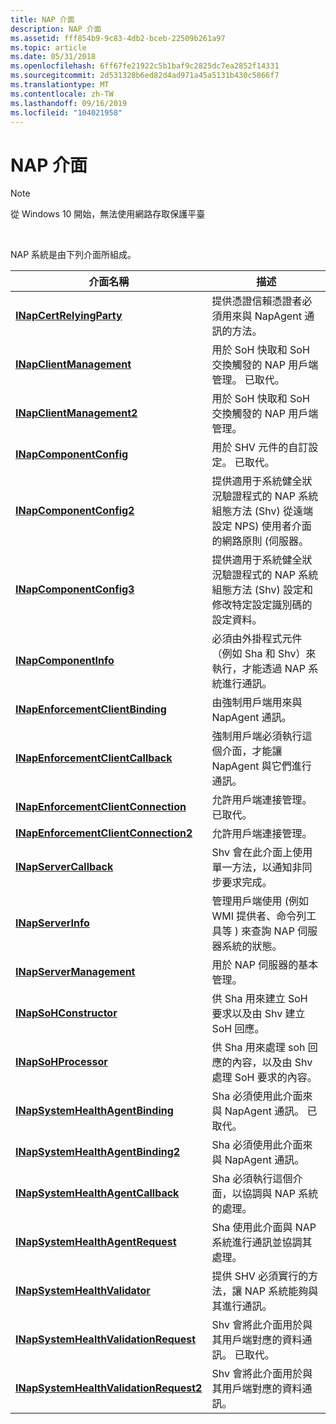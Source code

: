 ```yaml
---
title: NAP 介面
description: NAP 介面
ms.assetid: fff854b9-9c83-4db2-bceb-22509b261a97
ms.topic: article
ms.date: 05/31/2018
ms.openlocfilehash: 6ff67fe21922c5b1baf9c2825dc7ea2852f14331
ms.sourcegitcommit: 2d531328b6ed82d4ad971a45a5131b430c5866f7
ms.translationtype: MT
ms.contentlocale: zh-TW
ms.lasthandoff: 09/16/2019
ms.locfileid: "104021958"
---
```

# <a name="nap-interfaces"></a>NAP 介面

> [!Note]  
> 從 Windows 10 開始，無法使用網路存取保護平臺

 

NAP 系統是由下列介面所組成。



| 介面名稱                                                                   | 描述                                                                                                                                         |
|----------------------------------------------------------------------------------|-----------------------------------------------------------------------------------------------------------------------------------------------------|
| [**INapCertRelyingParty**](inapcertrelyingparty.md)                             | 提供憑證信賴憑證者必須用來與 NapAgent 通訊的方法。                                                        |
| [**INapClientManagement**](inapclientmanagement.md)                             | 用於 SoH 快取和 SoH 交換觸發的 NAP 用戶端管理。 已取代。                                                                |
| [**INapClientManagement2**](inapclientmanagement2.md)                           | 用於 SoH 快取和 SoH 交換觸發的 NAP 用戶端管理。                                                                            |
| [**INapComponentConfig**](inapcomponentconfig.md)                               | 用於 SHV 元件的自訂設定。 已取代。                                                                                    |
| [**INapComponentConfig2**](inapcomponentconfig2.md)                             | 提供適用于系統健全狀況驗證程式的 NAP 系統組態方法 (Shv) 從遠端設定 NPS) 使用者介面的網路原則 (伺服器。   |
| [**INapComponentConfig3**](inapcomponentconfig3.md)                             | 提供適用于系統健全狀況驗證程式的 NAP 系統組態方法 (Shv) 設定和修改特定設定識別碼的設定資料。 |
| [**INapComponentInfo**](inapcomponentinfo.md)                                   | 必須由外掛程式元件（例如 Sha 和 Shv）來執行，才能透過 NAP 系統進行通訊。                          |
| [**INapEnforcementClientBinding**](inapenforcementclientbinding.md)             | 由強制用戶端用來與 NapAgent 通訊。                                                                                       |
| [**INapEnforcementClientCallback**](inapenforcementclientcallback.md)           | 強制用戶端必須執行這個介面，才能讓 NapAgent 與它們進行通訊。                                                  |
| [**INapEnforcementClientConnection**](inapenforcementclientconnection.md)       | 允許用戶端連接管理。 已取代。                                                                                                |
| [**INapEnforcementClientConnection2**](inapenforcementclientconnection2.md)     | 允許用戶端連接管理。                                                                                                            |
| [**INapServerCallback**](inapservercallback.md)                                 | Shv 會在此介面上使用單一方法，以通知非同步要求完成。                                                             |
| [**INapServerInfo**](inapserverinfo.md)                                         | 管理用戶端使用 (例如 WMI 提供者、命令列工具等 ) 來查詢 NAP 伺服器系統的狀態。                             |
| [**INapServerManagement**](inapservermanagement.md)                             | 用於 NAP 伺服器的基本管理。                                                                                                        |
| [**INapSoHConstructor**](inapsohconstructor.md)                                 | 供 Sha 用來建立 SoH 要求以及由 Shv 建立 SoH 回應。                                                                      |
| [**INapSoHProcessor**](inapsohprocessor.md)                                     | 供 Sha 用來處理 soh 回應的內容，以及由 Shv 處理 SoH 要求的內容。                                          |
| [**INapSystemHealthAgentBinding**](inapsystemhealthagentbinding.md)             | Sha 必須使用此介面來與 NapAgent 通訊。 已取代。                                                                          |
| [**INapSystemHealthAgentBinding2**](inapsystemhealthagentbinding2.md)           | Sha 必須使用此介面來與 NapAgent 通訊。                                                                                      |
| [**INapSystemHealthAgentCallback**](inapsystemhealthagentcallback.md)           | Sha 必須執行這個介面，以協調與 NAP 系統的處理。                                                                    |
| [**INapSystemHealthAgentRequest**](inapsystemhealthagentrequest.md)             | Sha 使用此介面與 NAP 系統進行通訊並協調其處理。                                                         |
| [**INapSystemHealthValidator**](inapsystemhealthvalidator.md)                   | 提供 SHV 必須實行的方法，讓 NAP 系統能夠與其進行通訊。                                                         |
| [**INapSystemHealthValidationRequest**](inapsystemhealthvalidationrequest.md)   | Shv 會將此介面用於與其用戶端對應的資料通訊。 已取代。                                                      |
| [**INapSystemHealthValidationRequest2**](inapsystemhealthvalidationrequest2.md) | Shv 會將此介面用於與其用戶端對應的資料通訊。                                                                  |



 

 

 




